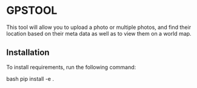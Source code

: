 # GPSTOOL
This tool will allow you to upload a photo or multiple photos, and find their location based on their meta data as well as to view them on a world map.
## Installation

To install requirements, run the following command:

bash
pip install -e .
